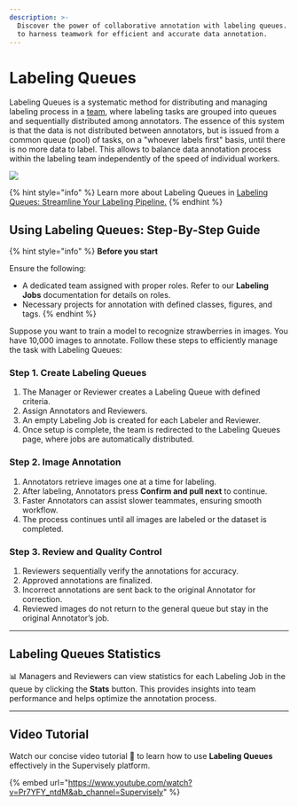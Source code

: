 ```yaml
---
description: >-
  Discover the power of collaborative annotation with labeling queues. Learn how
  to harness teamwork for efficient and accurate data annotation.
---
```


# Labeling Queues

Labeling Queues is a systematic method for distributing and managing labeling process in a [team](../../collaboration/teams.md), where labeling tasks are grouped into queues and sequentially distributed among annotators. The essence of this system is that the data is not distributed between annotators, but is issued from a common queue (pool) of tasks, on a "whoever labels first" basis, until there is no more data to label. This allows to balance data annotation process within the labeling team independently of the speed of individual workers.&#x20;

![](Labeling-Queues.png)

{% hint style="info" %}
Learn more about Labeling Queues in [Labeling Queues: Streamline Your Labeling Pipeline.](https://supervisely.com/blog/labeling-queues)
{% endhint %}

## Using Labeling Queues: Step-By-Step Guide

{% hint style="info" %}
**Before you start**

Ensure the following:

* A dedicated team assigned with proper roles. Refer to our **Labeling Jobs** documentation for details on roles.
* Necessary projects for annotation with defined classes, figures, and tags.
{% endhint %}

Suppose you want to train a model to recognize strawberries in images. You have 10,000 images to annotate. Follow these steps to efficiently manage the task with Labeling Queues:

### **Step 1. Create Labeling Queues**

1. The Manager or Reviewer creates a Labeling Queue with defined criteria.
2. Assign Annotators and Reviewers.
3. An empty Labeling Job is created for each Labeler and Reviewer.
4. Once setup is complete, the team is redirected to the Labeling Queues page, where jobs are automatically distributed.

### **Step 2. Image Annotation**

1. Annotators retrieve images one at a time for labeling.
2. After labeling, Annotators press **Confirm and pull next** to continue.
3. Faster Annotators can assist slower teammates, ensuring smooth workflow.
4. The process continues until all images are labeled or the dataset is completed.

### **Step 3. Review and Quality Control**

1. Reviewers sequentially verify the annotations for accuracy.
2. Approved annotations are finalized.
3. Incorrect annotations are sent back to the original Annotator for correction.
4. Reviewed images do not return to the general queue but stay in the original Annotator’s job.

***

## Labeling Queues Statistics

📊 Managers and Reviewers can view statistics for each Labeling Job in the queue by clicking the **Stats** button. This provides insights into team performance and helps optimize the annotation process.

***

## Video Tutorial

Watch our concise video tutorial 🎥 to learn how to use **Labeling Queues** effectively in the Supervisely platform.

{% embed url="https://www.youtube.com/watch?v=Pr7YFY_ntdM&ab_channel=Supervisely" %}
